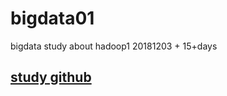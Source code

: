 # bigdata01
bigdata study about hadoop1 20181203 + 15+days

## [study github](https://guides.github.com/activities/hello-world/)




